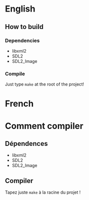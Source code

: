 # English #
## How to build ##

### Dependencies ###

+ libxml2
+ SDL2
+ SDL2_Image

### Compile ###

Just type ``make`` at the root of the project!

# French #

# Comment compiler #

## Dépendences ##

+ libxml2
+ SDL2
+ SDL2_Image

## Compiler ##

Tapez juste ``make`` à la racine du projet !

